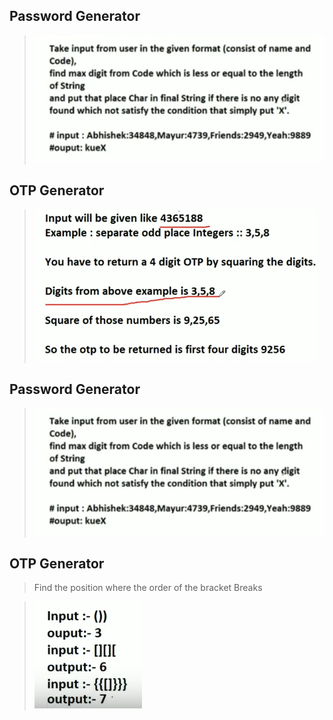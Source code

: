 ## Password Generator

> ![passwordGenerator.png](https://github.com/werfree/Infytq/blob/master/Image/passwordGenerator.png?raw=true)

## OTP Generator

> ![passwordGenerator.png](https://github.com/werfree/Infytq/blob/master/Image/otpGenerator.png?raw=true)

## Password Generator

> ![passwordGenerator.png](https://github.com/werfree/Infytq/blob/master/Image/passwordGenerator.png?raw=true)

## OTP Generator

>  Find the position where the order of the bracket Breaks

> ![passwordGenerator.png](https://github.com/werfree/Infytq/blob/master/Image/validator.png?raw=true)

